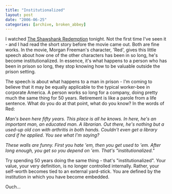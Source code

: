 ```yaml
---
title: "Institutionalized"
layout: post
date: "2006-06-25"
categories: [archive, broken_abbey]
---
```


I watched [The Shawshank Redemption](http://imdb.com/title/tt0111161/) tonight.
Not the first time I've seen it - and I had read the short story before the
movie came out. Both are fine works. In the movie, Morgan Freeman's character,
'Red', gives this little speech about how one of the other characters has been
in so long, he's become institutionalized. In essence, it's what happens to a
person who has been in prison so long, they stop knowing how to be valuable
outside the prison setting.

The speech is about what happens to a man in prison - I'm coming to believe that
it may be equally applicable to the typical worker-bee in corporate America. A
person works so long for a company, doing pretty much the same thing for 50
years. Retirement is like a parole from a life sentence. What do you do at that
point, what do you know? In the words of Red:

_Man's been here fifty years. This place is all he knows. In here, he's an
important man, an educated man. A librarian. Out there, he's nothing but a
used-up old con with arthritis in both hands. Couldn't even get a library card
if he applied. You see what I'm saying?_

_These walls are funny. First you hate 'em, then you get used to 'em. After long
enough, you get so you depend on 'em. That's "institutionalized."_

Try spending 50 years doing the same thing - that's "institutionalized". Your
value, your very definition, is no longer controlled internally. Rather, your
self-worth becomes tied to an external yard-stick. You are defined by the
institution in which you have become embedded.

Ouch...
